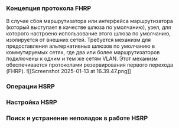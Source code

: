 
### Концепция протокола FHRP
В случае сбоя маршрутизатора или интерфейса маршрутизатора (который выступает в качестве шлюза по умолчанию), узел, для которого настроено использование этого шлюза по умолчанию, изолируется от внешних сетей. Требуется механизм для предоставления альтернативных шлюзов по умолчанию в коммутируемых сетях, где два или более маршрутизаторов подключены к одним и тем же сетям VLAN. Этот механизм обеспечивается протоколами резервирования первого перехода (FHRP).
![[Screenshot 2025-01-13 at 16.39.47.png]]

### Операции HSRP

### Настройка HSRP

### Поиск и устранение неполадок в работе HSRP


